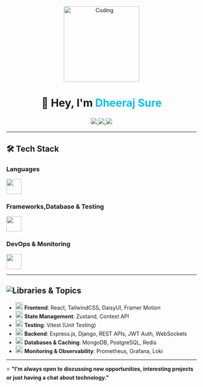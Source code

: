 <!-- Banner / Greeting -->
<div align="center">
  <img src="https://media.giphy.com/media/your-coding-gif.gif" width="200" alt="Coding"/>
  <h1>👋 Hey, I'm <span style="color:#00BFFF">Dheeraj Sure</span></h1>
  <h3>
    <a href="mailto:dheerajsure595@gmail.com">
      <img src="https://img.shields.io/badge/Email-D14836?style=for-the-badge&logo=gmail&logoColor=white" />
    </a>
    <a href="https://www.linkedin.com/in/dheeraj-sure/" target="_blank">
      <img src="https://img.shields.io/badge/LinkedIn-0077b5?style=for-the-badge&logo=linkedin&logoColor=white" />
    </a>
    <a href="https://dheeraj-web-dev.github.io/portfolio/" target="_blank">
      <img src="https://img.shields.io/badge/Portfolio-000000?style=for-the-badge&logo=vercel&logoColor=white" />
    </a>
  </h3>
</div>

---

## 🛠️ Tech Stack

 ### **Languages**
<p align="left">
  <img src="https://skillicons.dev/icons?i=js,ts,go,python" height="40"/>
</p>

### **Frameworks,Database & Testing**
<p align="left">
  <img src="https://skillicons.dev/icons?i=nodejs,express,django,react,html,css,tailwind,mongodb,postgres,redis,vitest,framer,daisyui" height="40"/>
</p>

### **DevOps & Monitoring**
<p align="left">
  <img src="https://skillicons.dev/icons?i=git,github,docker,prometheus,grafana,loki" height="40"/>
</p>

---

## ![Libraries & Topics](https://img.shields.io/badge/Libraries%20&%20Topics-blue?style=for-the-badge&logo=bookstack&logoColor=white)
- <img src="https://skillicons.dev/icons?i=react" height="20"/> **Frontend**: React, TailwindCSS, DaisyUI, Framer Motion  
- <img src="https://skillicons.dev/icons?i=react" height="20"/> **State Management**: Zustand, Context API  
- <img src="https://skillicons.dev/icons?i=vitest" height="20"/> **Testing**: Vitest (Unit Testing)  
- <img src="https://skillicons.dev/icons?i=nodejs" height="20"/> **Backend**: Express.js, Django, REST APIs, JWT Auth, WebSockets  
- <img src="https://skillicons.dev/icons?i=postgres" height="20"/> **Databases & Caching**: MongoDB, PostgreSQL, Redis  
- <img src="https://skillicons.dev/icons?i=grafana" height="20"/> **Monitoring & Observability**: Prometheus, Grafana, Loki

---

⭐ **"I'm always open to discussing new opportunities, interesting projects or just having a chat about technology."**
